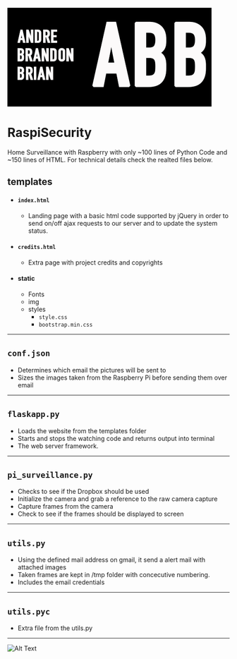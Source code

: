 ![alt text](https://github.com/CSUGameOfThreads/RaspberryPi/blob/master/templates/static/img/abblogo.png "Andre Brandon Brian")
# RaspiSecurity
Home Surveillance with Raspberry with only ~100 lines of Python Code and ~150 lines of HTML.
For technical details check the realted files below.

## templates 
- #### ```index.html```
  - Landing page with a basic html code supported by jQuery in order to send on/off ajax requests to our server and to update the system status.
- #### ```credits.html```
  - Extra page with project credits and copyrights
- #### static
  - Fonts
  - img
  - styles
    - ```style.css```
    - ```bootstrap.min.css```
***

## ```conf.json```
  - Determines which email the pictures will be sent to
  - Sizes the images taken from the Raspberry Pi before sending them over email
***

## ```flaskapp.py```
  - Loads the website from the templates folder
  - Starts and stops the watching code and returns output into terminal
  - The web server framework.
***

## ```pi_surveillance.py```
  - Checks to see if the Dropbox should be used
  - Initialize the camera and grab a reference to the raw camera capture
  - Capture frames from the camera
  - Check to see if the frames should be displayed to screen
***

## ```utils.py```
  - Using the defined mail address on gmail, it send a alert mail with attached images
  - Taken frames are kept in /tmp folder with concecutive numbering. 
  - Includes the email credentials
***

## ```utils.pyc```
  - Extra file from the utils.py
***

![Alt Text](http://www.sheawong.com/wp-content/uploads/2013/08/keephatin.gif)
